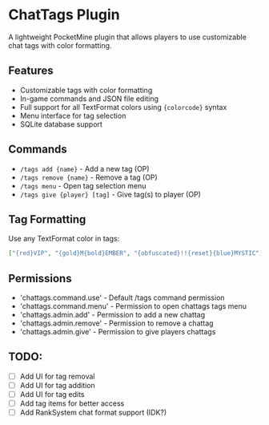 # ChatTags Plugin

A lightweight PocketMine plugin that allows players to use customizable chat tags with color formatting.

## Features

- Customizable tags with color formatting
- In-game commands and JSON file editing
- Full support for all TextFormat colors using `{colorcode}` syntax
- Menu interface for tag selection
- SQLite database support

## Commands

- `/tags add {name}` - Add a new tag (OP)
- `/tags remove {name}` - Remove a tag (OP)
- `/tags menu` - Open tag selection menu
- `/tags give {player} [tag]` - Give tag(s) to player (OP)

## Tag Formatting

Use any TextFormat color in tags:
```json
["{red}VIP", "{gold}M{bold}EMBER", "{obfuscated}!!{reset}{blue}MYSTIC"]
```

## Permissions
- 'chattags.command.use' - Default /tags command permission
- 'chattags.command.menu' - Permission to open chattags tags menu
- 'chattags.admin.add' - Permission to add a new chattag
- 'chattags.admin.remove' - Permission to remove a chattag
- 'chattags.admin.give' - Permission to give players chattags


## TODO:
- [ ] Add UI for tag removal
- [ ] Add UI for tag addition
- [ ] Add UI for tag edits
- [ ] Add tag items for better access
- [ ] Add RankSystem chat format support (IDK?)
